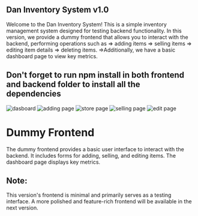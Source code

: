 ## Dan Inventory System v1.0
  Welcome to the Dan Inventory System!
This is a simple inventory management system designed for testing backend functionality. In this version, we provide a dummy frontend that allows you to interact with the backend, performing operations such as => adding items
=> selling items
=> editing item details
=> deleting items. 
=>Additionally, we have a basic dashboard page to view key metrics.

## Don't forget to run npm install in both frontend and backend folder to install all the dependencies

![dasboard](https://github.com/solomonsitot/Dan-inventory/blob/main/dashboard.png)
![adding page](https://github.com/solomonsitot/Dan-inventory/blob/main/add.png)
![store page](https://github.com/solomonsitot/Dan-inventory/blob/main/store.png)
![selling page](https://github.com/solomonsitot/Dan-inventory/blob/main/sell.png)
![edit page](https://github.com/solomonsitot/Dan-inventory/blob/main/edit.png)

# Dummy Frontend
The dummy frontend provides a basic user interface to interact with the backend. It includes forms for adding, selling, and editing items. The dashboard page displays key metrics.

## Note:
This version's frontend is minimal and primarily serves as a testing interface. A more polished and feature-rich frontend will be available in the next version.
